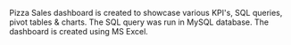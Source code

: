 Pizza Sales dashboard is created to showcase various KPI's, SQL queries, pivot tables & charts.
The SQL query was run in MySQL database.
The dashboard is created using MS Excel.
